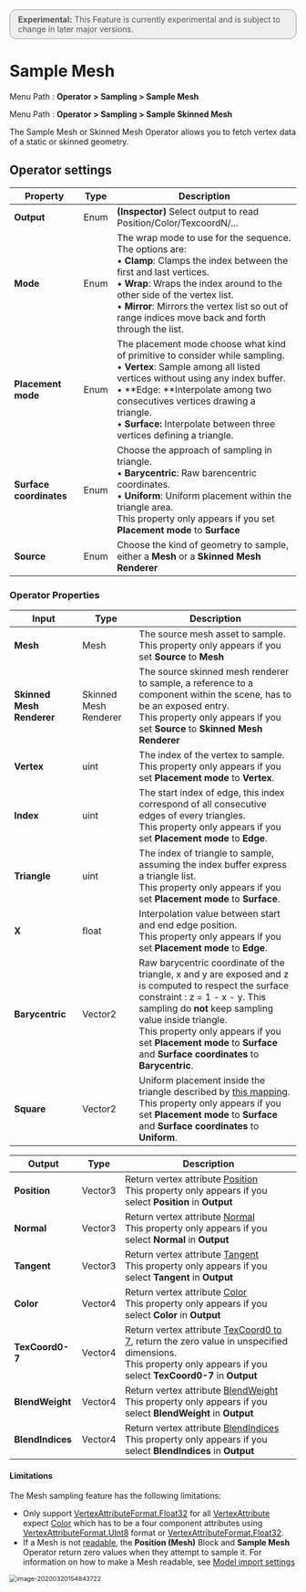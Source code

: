 <div style="border: solid 1px #999; border-radius:12px; background-color:#EEE; padding: 8px; padding-left:14px; color: #555; font-size:14px;"><b>Experimental:</b> This Feature is currently experimental and is subject to change in later major versions.</div>

# Sample Mesh

Menu Path : **Operator > Sampling > Sample Mesh**

Menu Path : **Operator > Sampling > Sample Skinned Mesh**

The Sample Mesh or Skinned Mesh Operator allows you to fetch vertex data of a static or skinned geometry.

## Operator settings

| **Property**            | **Type** | **Description**                                              |
| ----------------------- | -------- | ------------------------------------------------------------ |
| **Output**              | Enum     | **(Inspector)** Select output to read Position/Color/TexcoordN/... |
| **Mode**                | Enum     | The wrap mode to use for the sequence. The options are:<br/>&#8226; **Clamp**: Clamps the index between the first and last vertices.<br/>&#8226; **Wrap**: Wraps the index around to the other side of the vertex list. <br/>&#8226; **Mirror**: Mirrors the vertex list so out of range indices move back and forth through the list. |
| **Placement mode**      | Enum     | The placement mode choose what kind of primitive to consider while sampling.<br/>&#8226; **Vertex**: Sample among all listed vertices without using any index buffer.<br/>&#8226; **Edge: **Interpolate among two consecutives vertices drawing a triangle. <br/>&#8226; **Surface:** Interpolate between three vertices defining a triangle. |
| **Surface coordinates** | Enum     | Choose the approach of sampling in triangle.<br/>&#8226; **Barycentric**: Raw barencentric coordinates.<br/>&#8226; **Uniform**: Uniform placement within the triangle area.<br/>This property only appears if you set **Placement mode** to **Surface** |
| **Source**              | Enum     | Choose the kind of geometry to sample, either a **Mesh** or a **Skinned Mesh Renderer** |

### Operator Properties

| **Input**                 | **Type**              | **Description**                                              |
| ------------------------- | --------------------- | ------------------------------------------------------------ |
| **Mesh**                  | Mesh                  | The source mesh asset to sample.<br/>This property only appears if you set **Source** to **Mesh** |
| **Skinned Mesh Renderer** | Skinned Mesh Renderer | The source skinned mesh renderer to sample, a reference to a component within the scene, has to be an exposed entry.<br/>This property only appears if you set **Source** to **Skinned Mesh Renderer** |
| **Vertex**                | uint                  | The index of the vertex to sample.<br/>This property only appears if you set **Placement mode** to **Vertex**. |
| **Index**                 | uint                  | The start index of edge, this index correspond of all consecutive edges of every triangles.<br/>This property only appears if you set **Placement mode** to **Edge**. |
| **Triangle**              | uint                  | The index of triangle to sample, assuming the index buffer express a triangle list.<br/>This property only appears if you set **Placement mode** to **Surface**. |
| **X**                     | float                 | Interpolation value between start and end edge position.<br/>This property only appears if you set **Placement mode** to **Edge**. |
| **Barycentric**           | Vector2               | Raw barycentric coordinate of the triangle, x and y are exposed and z is computed to respect the surface constraint : z = 1 - x - y. This sampling do **not** keep sampling value inside triangle.<br/>This property only appears if you set **Placement mode** to **Surface** and **Surface coordinates** to **Barycentric**. |
| **Square**                | Vector2               | Uniform placement inside the triangle described by [this mapping](https://hal.archives-ouvertes.fr/hal-02073696v2/document).<br/>This property only appears if you set **Placement mode** to **Surface** and **Surface coordinates** to **Uniform**. |

| **Output**       | **Type** | **Description**                                              |
| ---------------- | -------- | ------------------------------------------------------------ |
| **Position**     | Vector3  | Return vertex attribute [Position](https://docs.unity3d.com/ScriptReference/Rendering.VertexAttribute.Position.html)<br/>This property only appears if you select **Position** in **Output** |
| **Normal**       | Vector3  | Return vertex attribute [Normal](https://docs.unity3d.com/ScriptReference/Rendering.VertexAttribute.Normal.html)<br/>This property only appears if you select **Normal** in **Output** |
| **Tangent**      | Vector3  | Return vertex attribute [Tangent](https://docs.unity3d.com/ScriptReference/Rendering.VertexAttribute.Tangent.html)<br/>This property only appears if you select **Tangent** in **Output** |
| **Color**        | Vector4  | Return vertex attribute [Color](https://docs.unity3d.com/ScriptReference/Rendering.VertexAttribute.Color.html)<br/>This property only appears if you select **Color** in **Output** |
| **TexCoord0-7**  | Vector4  | Return vertex attribute [TexCoord0 to 7](https://docs.unity3d.com/ScriptReference/Rendering.VertexAttribute.TexCoord0.html), return the zero value in unspecified dimensions.<br/>This property only appears if you select **TexCoord0-7** in **Output** |
| **BlendWeight**  | Vector4  | Return vertex attribute [BlendWeight](https://docs.unity3d.com/ScriptReference/Rendering.VertexAttribute.BlendWeight.html)<br/>This property only appears if you select **BlendWeight** in **Output** |
| **BlendIndices** | Vector4  | Return vertex attribute [BlendIndices](https://docs.unity3d.com/ScriptReference/Rendering.VertexAttribute.BlendIndices.html)<br/>This property only appears if you select **BlendIndices** in **Output** |

#### Limitations

The Mesh sampling feature has the following limitations:

- Only support [VertexAttributeFormat.Float32](https://docs.unity3d.com/ScriptReference/Rendering.VertexAttributeFormat.Float32.html) for all [VertexAttribute](https://docs.unity3d.com/ScriptReference/Rendering.VertexAttribute.html) expect [Color](https://docs.unity3d.com/ScriptReference/Rendering.VertexAttribute.Color.html) which has to be a four component attributes using [VertexAttributeFormat.UInt8](https://docs.unity3d.com/ScriptReference/Rendering.VertexAttributeFormat.UInt8.html) format or [VertexAttributeFormat.Float32](https://docs.unity3d.com/ScriptReference/Rendering.VertexAttributeFormat.Float32.html).
- If a Mesh is not [readable](https://docs.unity3d.com/ScriptReference/Mesh-isReadable.html), the **Position (Mesh)** Block and **Sample Mesh** Operator return zero values when they attempt to sample it. For information on how to make a Mesh readable, see [Model import settings](https://docs.unity3d.com/Manual/FBXImporter-Model.html)

<img src="Images/ReadWrite.png" alt="image-20200320154843722" style="zoom:78%;" />
